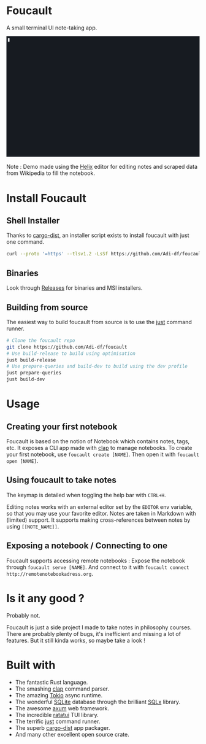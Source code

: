 # Foucault
A small terminal UI note-taking app.

![Demo](doc/demo.gif)

Note : Demo made using the [Helix](https://github.com/helix-editor/helix) editor for editing notes and scraped data from Wikipedia to fill the notebook.

# Install Foucault

## Shell Installer

Thanks to [cargo-dist](https://github.com/axodotdev/cargo-dist), an installer script exists to install foucault with just one command.

```sh
curl --proto '=https' --tlsv1.2 -LsSf https://github.com/Adi-df/foucault/releases/download/v0.3.2/foucault-installer.sh | sh
```

## Binaries

Look through [Releases](https://github.com/Adi-df/foucault/releases) for binaries and MSI installers.

## Building from source

The easiest way to build foucault from source is to use the [just](https://github.com/casey/just) command runner.

```sh
# Clone the foucault repo
git clone https://github.com/Adi-df/foucault
# Use build-release to build using optimisation
just build-release
# Use prepare-queries and build-dev to build using the dev profile
just prepare-queries
just build-dev
```

# Usage

## Creating your first notebook

Foucault is based on the notion of Notebook which contains notes, tags, etc.
It exposes a CLI app made with [clap](https://github.com/clap-rs/clap) to manage notebooks.
To create your first notebook, use `foucault create [NAME]`.
Then open it with `foucault open [NAME]`.

## Using foucault to take notes

The keymap is detailed when toggling the help bar with `CTRL+H`.

Editing notes works with an external editor set by the `EDITOR` env variable, so that you may use your favorite editor.
Notes are taken in Markdown with (limited) support. It supports making cross-references between notes by using `[[NOTE_NAME]]`.

## Exposing a notebook / Connecting to one

Foucault supports accessing remote notebooks : Expose the notebook through `foucault serve [NAME]`. And connect to it with `foucault connect http://remotenotebookadress.org`.

# Is it any good ?

Probably not.

Foucault is just a side project I made to take notes in philosophy courses.
There are probably plenty of bugs, it's inefficient and missing a lot of features.
But it still kinda works, so maybe take a look !

# Built with

  - The fantastic Rust language.
  - The smashing [clap](https://github.com/clap-rs/clap) command parser.
  - The amazing [Tokio](https://github.com/tokio-rs/tokio) async runtime.
  - The wonderful [SQLite](https://www.sqlite.org/) database through the brilliant [SQLx](https://github.com/launchbadge/sqlx) library.
  - The awesome [axum](https://github.com/tokio-rs/axum) web framework.
  - The incredible [ratatui](https://github.com/ratatui-org/ratatui) TUI library.
  - The terrific [just](https://github.com/casey/just) command runner.
  - The superb [cargo-dist](https://github.com/axodotdev/cargo-dist) app packager.
  - And many other excellent open source crate.
